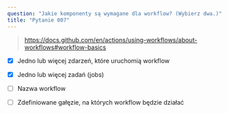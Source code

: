 ```yaml
---
question: "Jakie komponenty są wymagane dla workflow? (Wybierz dwa.)"
title: "Pytanie 007"
---
```


> https://docs.github.com/en/actions/using-workflows/about-workflows#workflow-basics
- [x] Jedno lub więcej zdarzeń, które uruchomią workflow
- [x] Jedno lub więcej zadań (jobs)
- [ ] Nazwa workflow
- [ ] Zdefiniowane gałęzie, na których workflow będzie działać

